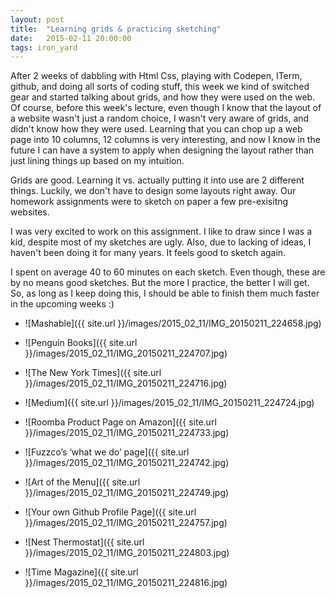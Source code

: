 ```yaml
---
layout: post
title:  "Learning grids & practicing sketching"
date:   2015-02-11 20:00:00
tags: iron_yard
---
```

After 2 weeks of dabbling with Html Css, playing with Codepen, ITerm, github, and doing all sorts of coding stuff, this week we kind of switched gear and started talking about grids, and how they were used on the web. Of course, before this week's lecture, even though I know that the layout of a website wasn't just a random choice, I wasn't very aware of grids, and didn't know how they were used. Learning that you can chop up a web page into 10 columns, 12 columns is very interesting, and now I know in the future I can have a system to apply when designing the layout rather than just lining things up based on my intuition. 

Grids are good. Learning it vs. actually putting it into use are 2 different things. Luckily, we don't have to design some layouts right away. Our homework assignments were to sketch on paper a few pre-exisitng websites. 

I was very excited to work on this assignment. I like to draw since I was a kid, despite most of my sketches are ugly. Also, due to lacking of ideas, I haven't been doing it for many years. It feels good to sketch again. 

I spent on average 40 to 60 minutes on each sketch. Even though, these are by no means good sketches. But the more I practice, the better I will get. So, as long as I keep doing this, I should be able to finish them much faster in the upcoming weeks :)


* ![Mashable]({{ site.url }}/images/2015_02_11/IMG_20150211_224658.jpg)  

* ![Penguin Books]({{ site.url }}/images/2015_02_11/IMG_20150211_224707.jpg)  

* ![The New York Times]({{ site.url }}/images/2015_02_11/IMG_20150211_224716.jpg)  

* ![Medium]({{ site.url }}/images/2015_02_11/IMG_20150211_224724.jpg)  

* ![Roomba Product Page on Amazon]({{ site.url }}/images/2015_02_11/IMG_20150211_224733.jpg)  

* ![Fuzzco’s ‘what we do’ page]({{ site.url }}/images/2015_02_11/IMG_20150211_224742.jpg)  

* ![Art of the Menu]({{ site.url }}/images/2015_02_11/IMG_20150211_224749.jpg)  

* ![Your own Github Profile Page]({{ site.url }}/images/2015_02_11/IMG_20150211_224757.jpg)  

* ![Nest Thermostat]({{ site.url }}/images/2015_02_11/IMG_20150211_224803.jpg)  

* ![Time Magazine]({{ site.url }}/images/2015_02_11/IMG_20150211_224816.jpg)






